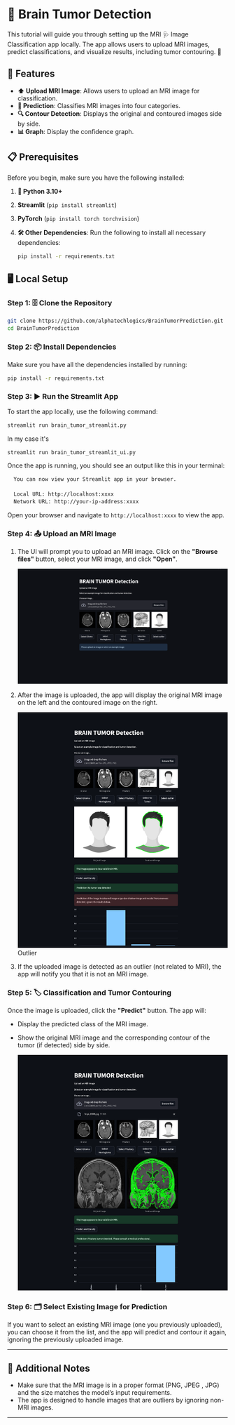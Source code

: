 # 🧠 Brain Tumor Detection

This tutorial will guide you through setting up the MRI 🩺 Image Classification app locally. The app allows users to upload MRI images, predict classifications, and visualize results, including tumor contouring. 🎨

## 🚀 Features

- **⬆️ Upload MRI Image**: Allows users to upload an MRI image for classification.
- **🔮 Prediction**: Classifies MRI images into four categories.
- **🔍 Contour Detection**: Displays the original and contoured images side by side.
- **📊 Graph**: Display the confidence graph.

## 📋 Prerequisites

Before you begin, make sure you have the following installed:

1. **🐍 Python 3.10+**
2. **Streamlit** (`pip install streamlit`)
3. **PyTorch** (`pip install torch torchvision`)
4. **🛠️ Other Dependencies**: Run the following to install all necessary dependencies:

   ```bash
   pip install -r requirements.txt
   ```

## 🖥️ Local Setup

### Step 1: 🗄️ Clone the Repository

```bash
git clone https://github.com/alphatechlogics/BrainTumorPrediction.git
cd BrainTumorPrediction
```

### Step 2: 📦 Install Dependencies

Make sure you have all the dependencies installed by running:

```bash
pip install -r requirements.txt
```

### Step 3: ▶️ Run the Streamlit App

To start the app locally, use the following command:

```bash
streamlit run brain_tumor_streamlit.py
```

In my case it's

```
streamlit run brain_tumor_streamlit_ui.py
```

Once the app is running, you should see an output like this in your terminal:

```bash
  You can now view your Streamlit app in your browser.

  Local URL: http://localhost:xxxx
  Network URL: http://your-ip-address:xxxx
```

Open your browser and navigate to `http://localhost:xxxx` to view the app.

### Step 4: 📤 Upload an MRI Image

1. The UI will prompt you to upload an MRI image. Click on the **"Browse files"** button, select your MRI image, and click **"Open"**.

   ![Upload Image](UI_Images/UI.png)

2. After the image is uploaded, the app will display the original MRI image on the left and the contoured image on the right.

   ![Image Results](UI_Images/Outlier.png)Outlier

3. If the uploaded image is detected as an outlier (not related to MRI), the app will notify you that it is not an MRI image.

### Step 5: 🏷️ Classification and Tumor Contouring

Once the image is uploaded, click the **"Predict"** button. The app will:

- Display the predicted class of the MRI image.
- Show the original MRI image and the corresponding contour of the tumor (if detected) side by side.

  ![Prediction](UI_Images/Pituitary.png)

### Step 6: 🗂️ Select Existing Image for Prediction

If you want to select an existing MRI image (one you previously uploaded), you can choose it from the list, and the app will predict and contour it again, ignoring the previously uploaded image.

---

## 📝 Additional Notes

- Make sure that the MRI image is in a proper format (PNG, JPEG , JPG) and the size matches the model’s input requirements.
- The app is designed to handle images that are outliers by ignoring non-MRI images.

---
